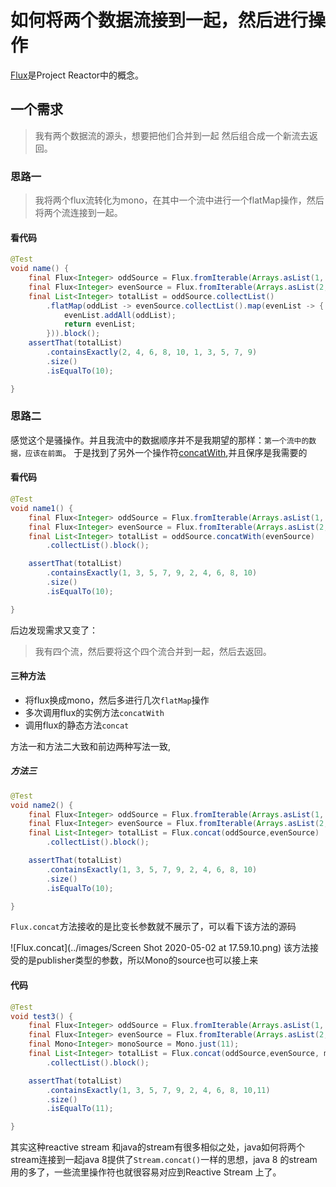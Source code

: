 # 如何将两个数据流接到一起，然后进行操作

[Flux](https://github.com/reactor/reactor-core#flux)是Project Reactor中的概念。

## 一个需求
> 我有两个数据流的源头，想要把他们合并到一起 然后组合成一个新流去返回。

### 思路一
> 我将两个flux流转化为mono，在其中一个流中进行一个flatMap操作，然后将两个流连接到一起。
#### 看代码
```java
@Test
void name() {
    final Flux<Integer> oddSource = Flux.fromIterable(Arrays.asList(1, 3, 5, 7, 9));
    final Flux<Integer> evenSource = Flux.fromIterable(Arrays.asList(2, 4, 6, 8, 10));
    final List<Integer> totalList = oddSource.collectList()
        .flatMap(oddList -> evenSource.collectList().map(evenList -> {
            evenList.addAll(oddList);
            return evenList;
        })).block();
    assertThat(totalList)
        .containsExactly(2, 4, 6, 8, 10, 1, 3, 5, 7, 9)
        .size()
        .isEqualTo(10);

}
```

### 思路二
感觉这个是骚操作。并且我流中的数据顺序并不是我期望的那样：`第一个流中的数据，应该在前面`。
于是找到了另外一个操作符[concatWith](https://projectreactor.io/docs/core/release/api/reactor/core/publisher/Flux.html#concatWith-org.reactivestreams.Publisher-),并且保序是我需要的
#### 看代码
```java
@Test
void name1() {
    final Flux<Integer> oddSource = Flux.fromIterable(Arrays.asList(1, 3, 5, 7, 9));
    final Flux<Integer> evenSource = Flux.fromIterable(Arrays.asList(2, 4, 6, 8, 10));
    final List<Integer> totalList = oddSource.concatWith(evenSource)
        .collectList().block();

    assertThat(totalList)
        .containsExactly(1, 3, 5, 7, 9, 2, 4, 6, 8, 10)
        .size()
        .isEqualTo(10);

}
```
后边发现需求又变了：
> 我有四个流，然后要将这个四个流合并到一起，然后去返回。

#### 三种方法
* 将flux换成mono，然后多进行几次`flatMap`操作
* 多次调用flux的实例方法`concatWith`
* 调用flux的静态方法`concat`


方法一和方法二大致和前边两种写法一致,
##### 方法三
```java
@Test
void name2() {
    final Flux<Integer> oddSource = Flux.fromIterable(Arrays.asList(1, 3, 5, 7, 9));
    final Flux<Integer> evenSource = Flux.fromIterable(Arrays.asList(2, 4, 6, 8, 10));
    final List<Integer> totalList = Flux.concat(oddSource,evenSource)
        .collectList().block();

    assertThat(totalList)
        .containsExactly(1, 3, 5, 7, 9, 2, 4, 6, 8, 10)
        .size()
        .isEqualTo(10); 

}
```
`Flux.concat`方法接收的是比变长参数就不展示了，可以看下该方法的源码

![Flux.concat](../images/Screen Shot 2020-05-02 at 17.59.10.png)
该方法接受的是publisher类型的参数，所以Mono的source也可以接上来
#### 代码
```java
@Test
void test3() {
    final Flux<Integer> oddSource = Flux.fromIterable(Arrays.asList(1, 3, 5, 7, 9));
    final Flux<Integer> evenSource = Flux.fromIterable(Arrays.asList(2, 4, 6, 8, 10));
    final Mono<Integer> monoSource = Mono.just(11);
    final List<Integer> totalList = Flux.concat(oddSource,evenSource, monoSource)
        .collectList().block();

    assertThat(totalList)
        .containsExactly(1, 3, 5, 7, 9, 2, 4, 6, 8, 10,11)
        .size()
        .isEqualTo(11);

}
```

其实这种reactive stream 和java的stream有很多相似之处，java如何将两个stream连接到一起java 8提供了`Stream.concat()`一样的思想，java 8 的stream用的多了，一些流里操作符也就很容易对应到Reactive Stream 上了。